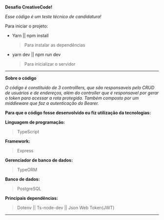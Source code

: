 **Desafio CreativeCode!** 

*Esse código é um teste técnico de candidatura!*

Para iniciar o projeto: 

- Yarn || npm install
  > Para instalar as dependências
- yarn dev || npm run dev
  > Para inicializar o servidor

****

**Sobre o código**

*O código é constituido de 3 controlllers, que são responsaveis pelo CRUD de usuários e de endereços, além do controller que é responsavel por gerar o token para acessar a rota protegida.* *Também composto por um middleware que faz a autenticação do Bearer.*

**Para que o código fosse desenvolvido eu fiz utilização da tecnologias:**

**Linguagem de programação:**
>TypeScript

**Framework:**
>Express

**Gerenciador de banco de dados:**
>TypeORM

**Banco de dados:**
>PostgreSQL

**Principais dependências:**
>Dotenv || Ts-node-dev || Json Web Token(JWT)

*****

